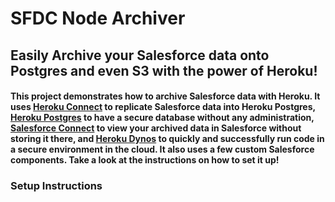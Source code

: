 # SFDC Node Archiver

## Easily Archive your Salesforce data onto Postgres and even S3 with the power of Heroku!

#### This project demonstrates how to archive Salesforce data with Heroku. It uses [Heroku Connect](https://www.heroku.com/connect) to replicate Salesforce data into Heroku Postgres, [Heroku Postgres](https://www.heroku.com/postgres) to have a secure database without any administration, [Salesforce Connect](https://www.salesforce.com/form/conf/platform/salesforce-connect/?leadcreated=true&redirect=true&d=cta-body-promo-318&nc=7013y000002pd0BAAQ) to view your archived data in Salesforce without storing it there, and [Heroku Dynos](https://www.heroku.com/dynos) to quickly and successfully run code in a secure environment in the cloud.  It also uses a few custom Salesforce components.  Take a look at the instructions on how to set it up!

### Setup Instructions
